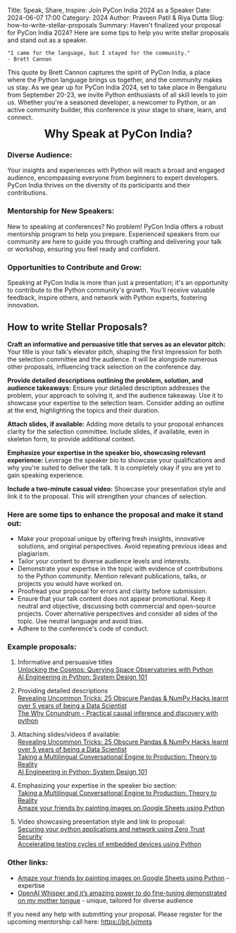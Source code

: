 Title: Speak, Share, Inspire: Join PyCon India 2024 as a Speaker
Date: 2024-06-07 17:00
Category: 2024
Author: Praveen Patil & Riya Dutta
Slug: how-to-write-stellar-proposals
Summary: Haven't finalized your proposal for PyCon India 2024? Here are some tips to help you write stellar proposals and stand out as a speaker.


``` quote
"I came for the language, but I stayed for the community."
- Brett Cannon
```


This quote by Brett Cannon captures the spirit of PyCon India, a place where the Python language brings us together, and the community makes us stay. As we gear up for PyCon India 2024, set to take place in Bengaluru from September 20-23, we invite Python enthusiasts of all skill levels to join us. Whether you're a seasoned developer, a newcomer to Python, or an active community builder, this conference is your stage to share, learn, and connect.

<span style="font-weight: bold; font-size: 1.8em; text-align: center; display: block;">
    Why Speak at PyCon India?
</span>

### Diverse Audience:

Your insights and experiences with Python will reach a broad and engaged audience, encompassing everyone from beginners to expert developers. PyCon India thrives on the diversity of its participants and their contributions.

### Mentorship for New Speakers:

New to speaking at conferences? No problem! PyCon India offers a robust mentorship program to help you prepare. Experienced speakers from our community are here to guide you through crafting and delivering your talk or workshop, ensuring you feel ready and confident.

### Opportunities to Contribute and Grow:

Speaking at PyCon India is more than just a presentation; it's an opportunity to contribute to the Python community's growth. You'll receive valuable feedback, inspire others, and network with Python experts, fostering innovation.


## How to write Stellar Proposals?

**Craft an informative and persuasive title that serves as an elevator pitch:**
Your title is your talk's elevator pitch, shaping the first impression for both the selection committee and the audience. It will be alongside numerous other proposals, influencing track selection on the conference day.

**Provide detailed descriptions outlining the problem, solution, and audience takeaways:**
Ensure your detailed description addresses the problem, your approach to solving it, and the audience takeaway. Use it to showcase your expertise to the selection team. Consider adding an outline at the end, highlighting the topics and their duration.


**Attach slides, if available:**
Adding more details to your proposal enhances clarity for the selection committee. Include slides, if available, even in skeleton form, to provide additional context.

**Emphasize your expertise in the speaker bio, showcasing relevant experience:**
Leverage the speaker bio to showcase your qualifications and why you're suited to deliver the talk. It is completely okay if you are yet to gain speaking experience. 

**Include a two-minute casual video:** Showcase your presentation style and link it to the proposal. This will strengthen your chances of selection. 


### Here are some tips to enhance the proposal and make it stand out:

- Make your proposal unique by offering fresh insights, innovative solutions, and original perspectives. Avoid repeating previous ideas and plagiarism. 
- Tailor your content to diverse audience levels and interests. 
- Demonstrate your expertise in the topic with evidence of contributions to the Python community. Mention relevant publications, talks, or projects you would have worked on. 
- Proofread your proposal for errors and clarity before submission.
- Ensure that your talk content does not appear promotional. Keep it neutral and objective, discussing both commercial and open-source projects. Cover alternative perspectives and consider all sides of the topic. Use neutral language and avoid bias.
- Adhere to the conference's code of conduct.

### Example proposals:

1. Informative and persuasive titles <br />
[Unlocking the Cosmos: Querying Space Observatories with Python](https://in.pycon.org/cfp/pycon-india-2023/proposals/unlocking-the-cosmos-querying-space-observatories-with-python~bmZw9/) <br />
[AI Engineering in Python: System Design 101](https://in.pycon.org/cfp/pycon-india-2023/proposals/ai-engineering-in-python-system-design-101~elY5g/)

2. Providing detailed descriptions <br />
[Revealing Uncommon Tricks: 25 Obscure Pandas & NumPy Hacks learnt over 5 years of being a Data Scientist](https://in.pycon.org/cfp/pycon-india-2023/proposals/openai-whisper-and-its-amazing-power-to-do-fine-tuning-demonstrated-on-my-mother-tongue~eENWa/) <br />
[The Why Conundrum - Practical causal inference and discovery with python](https://in.pycon.org/cfp/pycon-india-2023/proposals/the-why-conundrum-practical-causal-inference-and-discovery-with-python~eZ6YR/)

3. Attaching slides/videos if available: <br />
[Revealing Uncommon Tricks: 25 Obscure Pandas & NumPy Hacks learnt over 5 years of being a Data Scientist](https://in.pycon.org/cfp/pycon-india-2023/proposals/revealing-uncommon-tricks-25-obscure-pandas-numpy-hacks-learnt-over-5-years-of-being-a-data-scientist~bkR5N/) <br />
[Taking a Multilingual Conversational Engine to Production: Theory to Reality](https://in.pycon.org/cfp/pycon-india-2023/proposals/taking-a-multilingual-conversational-engine-to-production-theory-to-reality~ejRQv/) <br />
[AI Engineering in Python: System Design 101](https://in.pycon.org/cfp/pycon-india-2023/proposals/ai-engineering-in-python-system-design-101~elY5g/)

4. Emphasizing your expertise in the speaker bio section: <br />
[Taking a Multilingual Conversational Engine to Production: Theory to Reality](https://in.pycon.org/cfp/pycon-india-2023/proposals/taking-a-multilingual-conversational-engine-to-production-theory-to-reality~ejRQv/) <br />
[Amaze your friends by painting images on Google Sheets using Python](https://in.pycon.org/cfp/pycon-india-2023/proposals/amaze-your-friends-by-painting-images-on-google-sheets-using-python~eER80/)

5. Video showcasing presentation style and link to proposal: <br />
[Securing your python applications and network using Zero Trust Security](https://in.pycon.org/cfp/pycon-india-2023/proposals/securing-your-python-applications-and-network-using-zero-trust-security~eg1kb/) <br />
[Accelerating testing cycles of embedded devices using Python](https://in.pycon.org/cfp/pycon-india-2023/proposals/accelerating-testing-cycles-of-embedded-devices-using-python~bqxRp/)

### Other links:

- [Amaze your friends by painting images on Google Sheets using Python](https://in.pycon.org/cfp/pycon-india-2023/proposals/amaze-your-friends-by-painting-images-on-google-sheets-using-python~eER80/) - expertise
- [OpenAI Whisper and it’s amazing power to do fine-tuning demonstrated on my mother tongue](https://in.pycon.org/cfp/pycon-india-2023/proposals/openai-whisper-and-its-amazing-power-to-do-fine-tuning-demonstrated-on-my-mother-tongue~eENWa/) - unique, tailored for diverse audience 

If you need any help with submitting your proposal. Please register for the upcoming mentorship call here: <https://bit.ly/mnts>
